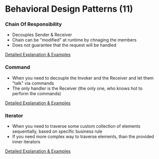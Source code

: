 # Behavioral Design Patterns (11)

### Chain Of Responsibility
* Decouples Sender & Receiver
* Chain can be "modified" at runtime by chnaging the members
* Does not guarantee that the request will be handled

[Detailed Explanation & Examples](https://github.com/Iretha/ebook-design-patterns/blob/master/src/com/smdev/gof/behavioral/chain_of_responsibility)

### Command
* When you need to decouple the Invoker and the Receiver and let them "talk" via commands
* The only handler is the Receiver (the only one, who knows hot to perform the commands)

[Detailed Explanation & Examples](https://github.com/Iretha/ebook-design-patterns/blob/master/src/com/smdev/gof/behavioral/command)

### Iterator
* When you need to traverse some custom collection of elements sequentially, based on specific business rule
* If you need more complex way to traverse elements, than the provided inner iterators

[Detailed Explanation & Examples](https://github.com/Iretha/ebook-design-patterns/blob/master/src/com/smdev/gof/behavioral/iterator)

